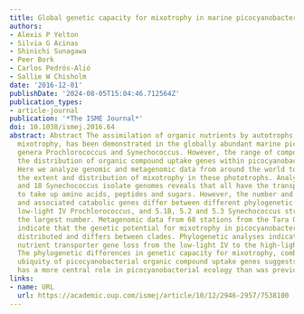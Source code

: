 ```yaml
---
title: Global genetic capacity for mixotrophy in marine picocyanobacteria
authors:
- Alexis P Yelton
- Silvia G Acinas
- Shinichi Sunagawa
- Peer Bork
- Carlos Pedrós-Alió
- Sallie W Chisholm
date: '2016-12-01'
publishDate: '2024-08-05T15:04:46.712564Z'
publication_types:
- article-journal
publication: '*The ISME Journal*'
doi: 10.1038/ismej.2016.64
abstract: Abstract The assimilation of organic nutrients by autotrophs, a form of
  mixotrophy, has been demonstrated in the globally abundant marine picocyanobacterial
  genera Prochlorococcus and Synechococcus. However, the range of compounds used and
  the distribution of organic compound uptake genes within picocyanobacteria are unknown.
  Here we analyze genomic and metagenomic data from around the world to determine
  the extent and distribution of mixotrophy in these phototrophs. Analysis of 49 Prochlorococcus
  and 18 Synechococcus isolate genomes reveals that all have the transporters necessary
  to take up amino acids, peptides and sugars. However, the number and type of transporters
  and associated catabolic genes differ between different phylogenetic groups, with
  low-light IV Prochlorococcus, and 5.1B, 5.2 and 5.3 Synechococcus strains having
  the largest number. Metagenomic data from 68 stations from the Tara Oceans expedition
  indicate that the genetic potential for mixotrophy in picocyanobacteria is globally
  distributed and differs between clades. Phylogenetic analyses indicate gradual organic
  nutrient transporter gene loss from the low-light IV to the high-light II Prochlorococcus.
  The phylogenetic differences in genetic capacity for mixotrophy, combined with the
  ubiquity of picocyanobacterial organic compound uptake genes suggests that mixotrophy
  has a more central role in picocyanobacterial ecology than was previously thought.
links:
- name: URL
  url: https://academic.oup.com/ismej/article/10/12/2946-2957/7538100
---
```

